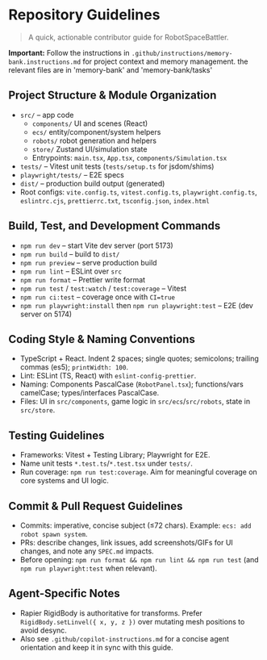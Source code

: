 # Repository Guidelines

> A quick, actionable contributor guide for RobotSpaceBattler.

**Important:** Follow the instructions in `.github/instructions/memory-bank.instructions.md` for project context and memory management.
the relevant files are in 'memory-bank' and 'memory-bank/tasks'


## Project Structure & Module Organization
- `src/` – app code
  - `components/` UI and scenes (React)
  - `ecs/` entity/component/system helpers
  - `robots/` robot generation and helpers
  - `store/` Zustand UI/simulation state
  - Entrypoints: `main.tsx`, `App.tsx`, `components/Simulation.tsx`
- `tests/` – Vitest unit tests (`tests/setup.ts` for jsdom/shims)
- `playwright/tests/` – E2E specs
- `dist/` – production build output (generated)
- Root configs: `vite.config.ts`, `vitest.config.ts`, `playwright.config.ts`, `eslintrc.cjs`, `prettierrc.txt`, `tsconfig.json`, `index.html`

## Build, Test, and Development Commands
- `npm run dev` – start Vite dev server (port 5173)
- `npm run build` – build to `dist/`
- `npm run preview` – serve production build
- `npm run lint` – ESLint over `src`
- `npm run format` – Prettier write format
- `npm run test` / `test:watch` / `test:coverage` – Vitest
- `npm run ci:test` – coverage once with `CI=true`
- `npm run playwright:install` then `npm run playwright:test` – E2E (dev server on 5174)

## Coding Style & Naming Conventions
- TypeScript + React. Indent 2 spaces; single quotes; semicolons; trailing commas (es5); `printWidth: 100`.
- Lint: ESLint (TS, React) with `eslint-config-prettier`.
- Naming: Components PascalCase (`RobotPanel.tsx`); functions/vars camelCase; types/interfaces PascalCase.
- Files: UI in `src/components`, game logic in `src/ecs`/`src/robots`, state in `src/store`.

## Testing Guidelines
- Frameworks: Vitest + Testing Library; Playwright for E2E.
- Name unit tests `*.test.ts`/`*.test.tsx` under `tests/`.
- Run coverage: `npm run test:coverage`. Aim for meaningful coverage on core systems and UI logic.

## Commit & Pull Request Guidelines
- Commits: imperative, concise subject (≤72 chars). Example: `ecs: add robot spawn system`.
- PRs: describe changes, link issues, add screenshots/GIFs for UI changes, and note any `SPEC.md` impacts.
- Before opening: `npm run format && npm run lint && npm run test` (and `npm run playwright:test` when relevant).

## Agent-Specific Notes
- Rapier RigidBody is authoritative for transforms. Prefer `RigidBody.setLinvel({ x, y, z })` over mutating mesh positions to avoid desync.
- Also see `.github/copilot-instructions.md` for a concise agent orientation and keep it in sync with this guide.
